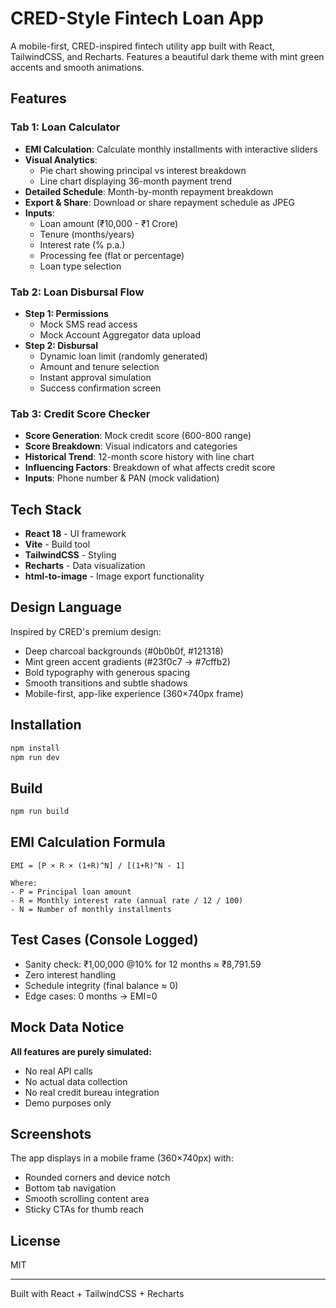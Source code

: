 # CRED-Style Fintech Loan App

A mobile-first, CRED-inspired fintech utility app built with React, TailwindCSS, and Recharts. Features a beautiful dark theme with mint green accents and smooth animations.

## Features

### Tab 1: Loan Calculator
- **EMI Calculation**: Calculate monthly installments with interactive sliders
- **Visual Analytics**:
  - Pie chart showing principal vs interest breakdown
  - Line chart displaying 36-month payment trend
- **Detailed Schedule**: Month-by-month repayment breakdown
- **Export & Share**: Download or share repayment schedule as JPEG
- **Inputs**:
  - Loan amount (₹10,000 - ₹1 Crore)
  - Tenure (months/years)
  - Interest rate (% p.a.)
  - Processing fee (flat or percentage)
  - Loan type selection

### Tab 2: Loan Disbursal Flow
- **Step 1: Permissions**
  - Mock SMS read access
  - Mock Account Aggregator data upload
- **Step 2: Disbursal**
  - Dynamic loan limit (randomly generated)
  - Amount and tenure selection
  - Instant approval simulation
  - Success confirmation screen

### Tab 3: Credit Score Checker
- **Score Generation**: Mock credit score (600-800 range)
- **Score Breakdown**: Visual indicators and categories
- **Historical Trend**: 12-month score history with line chart
- **Influencing Factors**: Breakdown of what affects credit score
- **Inputs**: Phone number & PAN (mock validation)

## Tech Stack

- **React 18** - UI framework
- **Vite** - Build tool
- **TailwindCSS** - Styling
- **Recharts** - Data visualization
- **html-to-image** - Image export functionality

## Design Language

Inspired by CRED's premium design:
- Deep charcoal backgrounds (#0b0b0f, #121318)
- Mint green accent gradients (#23f0c7 → #7cffb2)
- Bold typography with generous spacing
- Smooth transitions and subtle shadows
- Mobile-first, app-like experience (360×740px frame)

## Installation

```bash
npm install
npm run dev
```

## Build

```bash
npm run build
```

## EMI Calculation Formula

```
EMI = [P × R × (1+R)^N] / [(1+R)^N - 1]

Where:
- P = Principal loan amount
- R = Monthly interest rate (annual rate / 12 / 100)
- N = Number of monthly installments
```

## Test Cases (Console Logged)

- Sanity check: ₹1,00,000 @10% for 12 months ≈ ₹8,791.59
- Zero interest handling
- Schedule integrity (final balance ≈ 0)
- Edge cases: 0 months → EMI=0

## Mock Data Notice

**All features are purely simulated:**
- No real API calls
- No actual data collection
- No real credit bureau integration
- Demo purposes only

## Screenshots

The app displays in a mobile frame (360×740px) with:
- Rounded corners and device notch
- Bottom tab navigation
- Smooth scrolling content area
- Sticky CTAs for thumb reach

## License

MIT

---

Built with React + TailwindCSS + Recharts

